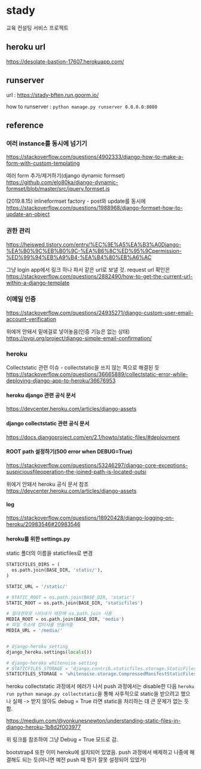 # stady
교육 컨설팅 서비스 프로젝트

## heroku url
https://desolate-bastion-17607.herokuapp.com/

## runserver
url : https://stady-bften.run.goorm.io/

how to runserver : `python manage.py runserver 0.0.0.0:8080`


## reference
### 여러 instance를 동시에 넘기기
https://stackoverflow.com/questions/4902333/django-how-to-make-a-form-with-custom-templating

여러 form 추가/제거하기(django dynamic formset)
https://github.com/elo80ka/django-dynamic-formset/blob/master/src/jquery.formset.js

(2019.8.15) inlineformset factory - post와 update를 동시에
https://stackoverflow.com/questions/1988968/django-formset-how-to-update-an-object

### 권한 관리
https://heiswed.tistory.com/entry/%EC%9E%A5%EA%B3%A0Django-%EA%B0%9C%EB%B0%9C-%EA%B6%8C%ED%95%9Cpermission-%ED%99%94%EB%A9%B4-%EA%B4%80%EB%A6%AC

그냥 login app에서 링크 하나 파서 같은 url로 보낼 것. request url 확인은
https://stackoverflow.com/questions/2882490/how-to-get-the-current-url-within-a-django-template

### 이메일 인증
https://stackoverflow.com/questions/24935271/django-custom-user-email-account-verification

위에꺼 안돼서 밑에걸로 넣어놓음(인증 기능은 없는 상태)
https://pypi.org/project/django-simple-email-confirmation/


### heroku
Collectstatic 관련 이슈 - collectstatic을 쓰지 않는 쪽으로 해결된 듯
https://stackoverflow.com/questions/36665889/collectstatic-error-while-deploying-django-app-to-heroku/36676953

#### heroku django 관련 공식 문서
https://devcenter.heroku.com/articles/django-assets

#### django collectstatic 관련 공식 문서
https://docs.djangoproject.com/en/2.1/howto/static-files/#deployment

#### ROOT path 설정하기(500 error when DEBUG=True)
https://stackoverflow.com/questions/53246297/django-core-exceptions-suspiciousfileoperation-the-joined-path-is-located-outsi

위에거 안돼서 heroku 공식 문서 참조
https://devcenter.heroku.com/articles/django-assets

#### log
https://stackoverflow.com/questions/18920428/django-logging-on-heroku/20983546#20983546

#### heroku를 위한 settings.py
static 폴더의 이름을 staticfiles로 변경
```python
STATICFILES_DIRS = (
  os.path.join(BASE_DIR, 'static/'),
)

STATIC_URL = '/static/'

# STATIC_ROOT = os.path.join(BASE_DIR, 'static')
STATIC_ROOT = os.path.join(BASE_DIR, 'staticfiles')

# 절대경로로 나타내기 때문에 os.path.join 사용
MEDIA_ROOT = os.path.join(BASE_DIR, 'media')
# 파일 주소에 접미사를 만들어줌
MEDIA_URL = '/media/'


# django-heroku setting
django_heroku.settings(locals())

# django-heroku whitenoise setting
# STATICFILES_STORAGE = 'django.contrib.staticfiles.storage.StaticFilesStorage'
STATICFILES_STORAGE = 'whitenoise.storage.CompressedManifestStaticFilesStorage' # whitenoise 공식 문서 기반의 최신 형태(v4.0)
```

heroku collectstatic 과정에서 에러가 나서 push 과정에서는 disable한 다음 `heroku run python manage.py collectstatic`을 통해 사후적으로 static을 받으려고 했으나 실패 -> 받지 않아도 debug = True 라면 static을 처리하는 데 큰 문제가 없는 듯함.

https://medium.com/@vonkunesnewton/understanding-static-files-in-django-heroku-1b8d2f003977

위 링크를 참조하여 그냥 Debug = True 모드로 감.

bootstrap4 또한 이미 heroku에 설치되어 있었음. push 과정에서 배제하고 나중에 해결해도 되는 듯(아니면 예전 push 때 뭔가 잘못 설정되어 있었거)